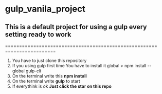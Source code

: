 # gulp_vanila_project
## This is a default project for using a gulp every setting ready to work
========================================================================

1. You have to just clone this repository 
2. If you using gulp first time You have to install it global > npm install --global gulp-cli
3. On the terminal write this **npm install**
4. On the terminal write **gulp** to start 
5. If everythink is ok **Just click the star on this repo** 

